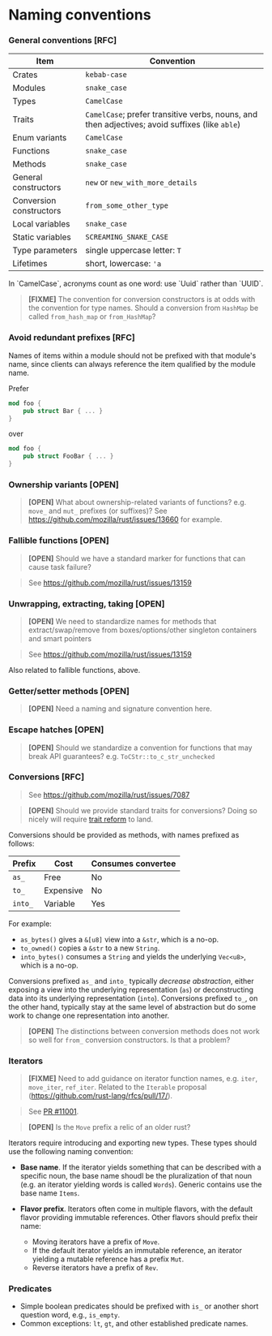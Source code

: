# Naming conventions

### General conventions [RFC]

| Item | Convention |
| ---- | ---------- |
| Crates | `kebab-case` |
| Modules | `snake_case` |
| Types | `CamelCase` |
| Traits | `CamelCase`; prefer transitive verbs, nouns, and then adjectives; avoid suffixes (like `able`) |
| Enum variants | `CamelCase` |
| Functions | `snake_case` |
| Methods | `snake_case` |
| General constructors | `new` or `new_with_more_details` |
| Conversion constructors | `from_some_other_type` |
| Local variables | `snake_case` |
| Static variables | `SCREAMING_SNAKE_CASE` |
| Type parameters | single uppercase letter: `T` |
| Lifetimes | short, lowercase: `'a` |

<p>
In `CamelCase`, acronyms count as one word: use `Uuid` rather than `UUID`.

> **[FIXME]** The convention for conversion constructors is at odds
> with the convention for type names. Should a conversion from
> `HashMap` be called `from_hash_map` or `from_HashMap`?

### Avoid redundant prefixes [RFC]

Names of items within a module should not be prefixed with that module's name,
since clients can always reference the item qualified by the module name.

Prefer

``` rust
mod foo {
    pub struct Bar { ... }
}
```

over

``` rust
mod foo {
    pub struct FooBar { ... }
}
```

### Ownership variants [OPEN]

> **[OPEN]** What about ownership-related variants of functions? e.g. `move_`
> and `mut_` prefixes (or suffixes)? See
> https://github.com/mozilla/rust/issues/13660 for example.

### Fallible functions [OPEN]

> **[OPEN]** Should we have a standard marker for functions that can
> cause task failure?

> See https://github.com/mozilla/rust/issues/13159

### Unwrapping, extracting, taking [OPEN]

> **[OPEN]** We need to standardize names for methods that
> extract/swap/remove from boxes/options/other singleton containers
> and smart pointers

> See https://github.com/mozilla/rust/issues/13159

Also related to fallible functions, above.

### Getter/setter methods [OPEN]

> **[OPEN]** Need a naming and signature convention here.

### Escape hatches [OPEN]

> **[OPEN]** Should we standardize a convention for functions that may break API
> guarantees? e.g. `ToCStr::to_c_str_unchecked`

### Conversions [RFC]

> See https://github.com/mozilla/rust/issues/7087

> **[OPEN]** Should we provide standard traits for conversions? Doing
> so nicely will require
> [trait reform](https://github.com/rust-lang/rfcs/pull/48) to land.

Conversions should be provided as methods, with names prefixed as follows:

| Prefix | Cost | Consumes convertee |
| ------ | ---- | ------------------ |
| `as_` | Free | No |
| `to_` | Expensive | No |
| `into_` | Variable | Yes |

<p>
For example:

* `as_bytes()` gives a `&[u8]` view into a `&str`, which is a no-op.
* `to_owned()` copies a `&str` to a new `String`.
* `into_bytes()` consumes a `String` and yields the underlying
  `Vec<u8>`, which is a no-op.

Conversions prefixed `as_` and `into_` typically _decrease abstraction_, either
exposing a view into the underlying representation (`as`) or deconstructing data
into its underlying representation (`into`). Conversions prefixed `to_`, on the
other hand, typically stay at the same level of abstraction but do some work to
change one representation into another.

> **[OPEN]** The distinctions between conversion methods does not work
> so well for `from_` conversion constructors. Is that a problem?

### Iterators

> **[FIXME]** Need to add guidance on iterator function names, e.g. `iter`,
> `move_iter`, `ref_iter`. Related to the `Iterable` proposal
> (https://github.com/rust-lang/rfcs/pull/17/).

> See [PR #11001](https://github.com/mozilla/rust/pull/11001).

> **[OPEN]** Is the `Move` prefix a relic of an older rust?

Iterators require introducing and exporting new types. These types should use
the following naming convention:

* **Base name**. If the iterator yields something that can be described with a
   specific noun, the base name shoudl be the pluralization of that noun
   (e.g. an iterator yielding words is called `Words`). Generic contains use the
   base name `Items`.

* **Flavor prefix**. Iterators often come in multiple flavors, with the default
  flavor providing immutable references. Other flavors should prefix their name:

  * Moving iterators have a prefix of `Move`.
  * If the default iterator yields an immutable reference, an iterator
    yielding a mutable reference has a prefix `Mut`.
  * Reverse iterators have a prefix of `Rev`.

### Predicates

* Simple boolean predicates should be prefixed with `is_` or another
  short question word, e.g., `is_empty`.
* Common exceptions: `lt`, `gt`, and other established predicate names.
